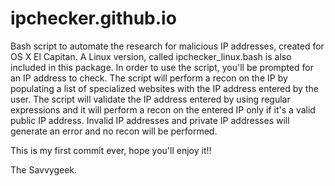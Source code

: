 # ipchecker.github.io
Bash script to automate the research for malicious IP addresses, created for OS X El Capitan. 
A Linux version, called ipchecker_linux.bash is also included in this package.
In order to use the script, you'll be prompted for an IP address to check.
The script will perform a recon on the IP by populating a list of specialized websites with the IP address entered by the user.
The script will validate the IP address entered by using regular expressions and it will perform a recon on the entered IP only if it's a valid public IP address.
Invalid IP addresses and private IP addresses will generate an error and no recon will be performed.

This is my first commit ever, hope you'll enjoy it!!

The Savvygeek.
